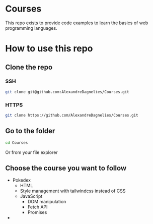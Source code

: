 # Courses

This repo exists to provide code examples to learn the basics of web programming languages.

# How to use this repo

## Clone the repo

### SSH
```bash
git clone git@github.com:AlexandreDagnelies/Courses.git
```

### HTTPS
```bash
git clone https://github.com/AlexandreDagnelies/Courses.git
```

## Go to the folder

```bash
cd Courses
```
Or from your file explorer

## Choose the course you want to follow

- Pokedex 
  - HTML
  - Style management with tailwindcss instead of CSS
  - JavaScript
    - DOM manipulation
    - Fetch API
    - Promises
- 
